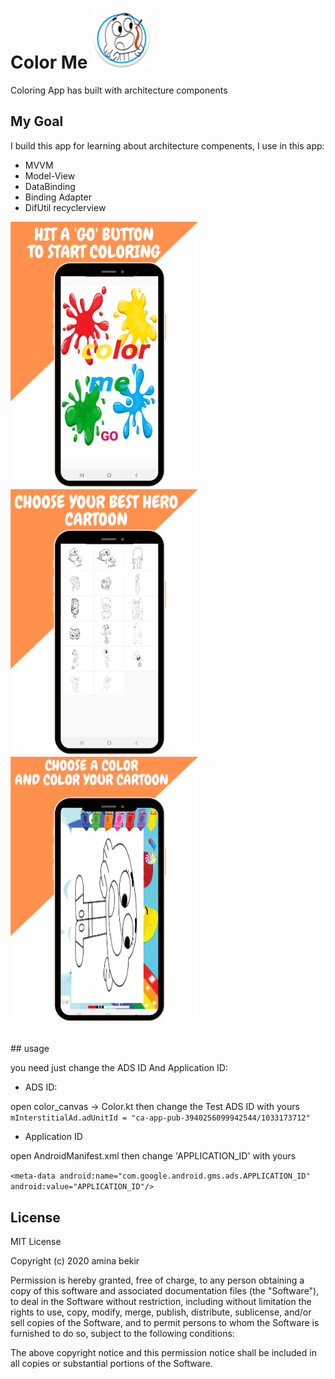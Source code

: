 # Color Me ![](https://github.com/am1994/ColorProject/blob/master/app/src/main/res/mipmap-xhdpi/ic_launcher_round.png)
Coloring App has built with  architecture components

## My Goal   
I build this app for learning about architecture compenents, I use in this app: </b>

- MVVM
- Model-View
- DataBinding
- Binding Adapter
- DifUtil recyclerview 

<p float="left">
  <img src="https://github.com/am1994/ColorProject/blob/master/Choose%20your%20best%20hero%20cartoon%20(1).png" width="300" />
  <img src="https://github.com/am1994/ColorProject/blob/master/Choose%20your%20best%20hero%20cartoon.png" width="300" />
  <img src="https://github.com/am1994/ColorProject/blob/master/Choose%20your%20best%20hero%20cartoon%20(3).png" width="300" />
</p>
 </br>
## usage 

you need just change the ADS ID And Application ID: </br>

- ADS ID:

open color_canvas -> Color.kt then change the Test ADS ID with yours  </br>
` mInterstitialAd.adUnitId = "ca-app-pub-3940256099942544/1033173712" ` </br>

- Application ID 

open AndroidManifest.xml then change 'APPLICATION_ID' with yours </br>

` <meta-data
                android:name="com.google.android.gms.ads.APPLICATION_ID"
                android:value="APPLICATION_ID"/> ` 

## License

MIT License

Copyright (c) 2020 amina bekir

Permission is hereby granted, free of charge, to any person obtaining a copy
of this software and associated documentation files (the "Software"), to deal
in the Software without restriction, including without limitation the rights
to use, copy, modify, merge, publish, distribute, sublicense, and/or sell
copies of the Software, and to permit persons to whom the Software is
furnished to do so, subject to the following conditions:

The above copyright notice and this permission notice shall be included in all
copies or substantial portions of the Software.
 
